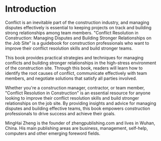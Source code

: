 # Introduction

Conflict is an inevitable part of the construction industry, and managing disputes effectively is essential to keeping projects on track and building strong relationships among team members. "Conflict Resolution in Construction: Managing Disputes and Building Stronger Relationships on the Job Site" is a guidebook for construction professionals who want to improve their conflict resolution skills and build stronger teams.

This book provides practical strategies and techniques for managing conflicts and building stronger relationships in the high-stress environment of the construction site. Through this book, readers will learn how to identify the root causes of conflict, communicate effectively with team members, and negotiate solutions that satisfy all parties involved.

Whether you're a construction manager, contractor, or team member, "Conflict Resolution in Construction" is an essential resource for anyone looking to improve their conflict resolution skills and build stronger relationships on the job site. By providing insights and advice for managing disputes and building effective teams, this book empowers construction professionals to drive success and achieve their goals.

MingHai Zheng is the founder of zhengpublishing.com and lives in Wuhan, China. His main publishing areas are business, management, self-help, computers and other emerging foreword fields.
